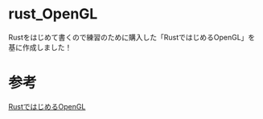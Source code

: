 # rust_OpenGL
Rustをはじめて書くので練習のために購入した「RustではじめるOpenGL」を基に作成しました！

# 参考
[RustではじめるOpenGL](https://www.amazon.co.jp/Rust%E3%81%A7%E3%81%AF%E3%81%98%E3%82%81%E3%82%8BOpenGL-%E6%8A%80%E8%A1%93%E3%81%AE%E6%B3%89%E3%82%B7%E3%83%AA%E3%83%BC%E3%82%BA%EF%BC%88NextPublishing%EF%BC%89-%E5%B1%B1%E5%8F%A3-%E8%81%96%E5%BC%98-ebook/dp/B084ZC9WF8)
<br>

